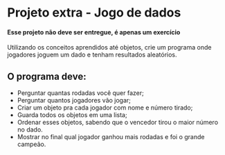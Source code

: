 # Projeto extra - Jogo de dados
#### Esse projeto não deve ser entregue, é apenas um exercício

Utilizando os conceitos aprendidos até objetos, crie um programa onde jogadores joguem um dado e tenham resultados aleatórios. 
## O programa deve:
- Perguntar quantas rodadas você quer fazer;
- Perguntar quantos jogadores vão jogar;
- Criar um objeto pra cada jogador com nome e número tirado;
- Guarda todos os objetos em uma lista;
- Ordenar esses objetos, sabendo que o vencedor tirou o maior número no dado.
- Mostrar no final qual jogador ganhou mais rodadas e foi o grande campeão.
